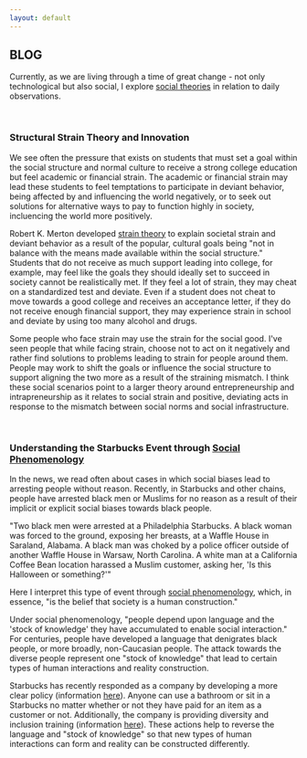 ```yaml
---
layout: default
---
```


## BLOG
Currently, as we are living through a time of great change - not only technological but also social, I explore [social theories](https://www.thoughtco.com/sociology-research-and-statistics-s2-3026650)
in relation to daily observations.

<br>

### Structural Strain Theory and Innovation

We see often the pressure that exists on students that must set a goal within the social structure and normal culture to receive a strong college education but feel academic or financial strain. The academic or financial strain may lead these students to feel temptations to participate in deviant behavior, being affected by and influencing the world negatively, or to seek out solutions for alternative ways to pay to function highly in society, incluencing the world more positively.

Robert K. Merton developed [strain theory](https://www.thoughtco.com/structural-strain-theory-3026632) to explain societal strain and deviant behavior as a result of the popular, cultural goals being "not in balance with the means made available within the social structure." Students that do not receive as much support leading into college, for example, may feel like the goals they should ideally set to succeed in society cannot be realistically met. If they feel a lot of strain, they may cheat on a standardized test and deviate. Even if a student does not cheat to move towards a good college and receives an acceptance letter, if they do not receive enough financial support, they may experience strain in school and deviate by using too many alcohol and drugs.

Some people who face strain may use the strain for the social good. I've seen people that while facing strain, choose not to act on it negatively and rather find solutions to problems leading to strain for people around them. People may work to shift the goals or influence the social structure to support aligning the two more as a result of the straining mismatch. I think these social scenarios point to a larger theory around entrepreneurship and intrapreneurship as it relates to social strain and positive, deviating acts in response to the mismatch between social norms and social infrastructure.

<br>

### Understanding the Starbucks Event through [Social Phenomenology](https://www.thoughtco.com/phenomenology-sociology-3026630)

In the news, we read often about cases in which social biases lead to arresting people without reason. Recently, in Starbucks and other chains, people have arrested black men or Muslims for no reason as a result of their implicit or explicit social biases towards black people. 

"Two black men were arrested at a Philadelphia Starbucks. 
A black woman was forced to the ground, exposing her breasts, at a Waffle House in Saraland, Alabama. 
A black man was choked by a police officer outside of another Waffle House in Warsaw, North Carolina. 
A white man at a California Coffee Bean location harassed a Muslim customer, asking her, 'Is this Halloween or something?'"

Here I interpret this type of event through [social phenomenology](https://www.thoughtco.com/phenomenology-sociology-3026630), which, in essence, "is the belief that society is a human construction."

Under social phenomenology, "people depend upon language and the 'stock of knowledge' they have accumulated to enable social interaction." For centuries, people have developed a language that denigrates black people, or more broadly, non-Caucasian people. The attack towards the diverse people represent one "stock of knowledge" that lead to certain types of human interactions and reality construction.

Starbucks has recently responded as a company by developing a more clear policy (information [here](https://slate.com/news-and-politics/2018/05/you-can-now-officially-sit-in-any-starbucks-and-use-the-bathroom-without-buying-anything.html)). Anyone can use a bathroom or sit in a Starbucks no matter whether or not they have paid for an item as a customer or not. Additionally, the company is providing diversity and inclusion training (information [here](https://www.inc.com/sonia-thompson/recent-incidents-at-starbucks-yale-nordstrom-rack-prove-that-every-company-needs-to-talk-about-bias.html)). These actions help to reverse the language and "stock of knowledge" so that new types of human interactions can form and reality can be constructed differently.

<br>



